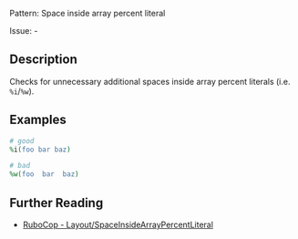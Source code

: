 Pattern: Space inside array percent literal

Issue: -

## Description

Checks for unnecessary additional spaces inside array percent literals (i.e. `%i`/`%w`).

## Examples

```ruby
# good
%i(foo bar baz)

# bad
%w(foo  bar  baz)
```

## Further Reading

* [RuboCop - Layout/SpaceInsideArrayPercentLiteral](https://rubocop.readthedocs.io/en/latest/cops_layout/#layoutspaceinsidearraypercentliteral)
